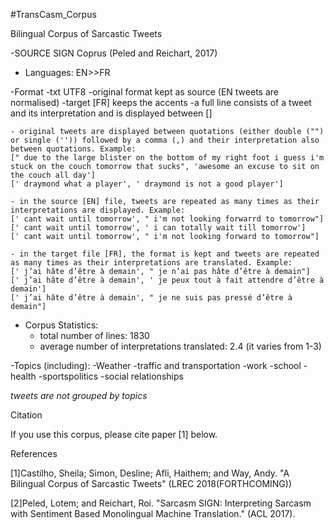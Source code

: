 #TransCasm_Corpus

Bilingual Corpus of Sarcastic Tweets

-SOURCE
 SIGN Coprus (Peled and Reichart, 2017)

- Languages:
	EN>>FR

-Format
	-txt UTF8
	-original format kept as source (EN tweets are normalised)
	-target [FR] keeps the accents
	-a full line consists of a tweet and its interpretation and is displayed between []
	
	- original tweets are displayed between quotations (either double ("") or single ('')) followed by a comma (,) and their interpretation also between quotations. Example: 
	[" due to the large blister on the bottom of my right foot i guess i'm stuck on the couch tomorrow that sucks", 'awesome an excuse to sit on the couch all day']
	[' draymond what a player', ' draymond is not a good player']
	
	- in the source [EN] file, tweets are repeated as many times as their interpretations are displayed. Example:
	[' cant wait until tomorrow', " i'm not looking forwarrd to tomorrow"]
	[' cant wait until tomorrow', ' i can totally wait till tomorrow']
	[' cant wait until tomorrow', " i'm not looking forward to tomorrow"]
	
	- in the target file [FR], the format is kept and tweets are repeated as many times as their interpretations are translated. Example:
	[' j’ai hâte d’être à demain', " je n’ai pas hâte d’être à demain"]
	[' j’ai hâte d’être à demain', ' je peux tout à fait attendre d’être à demain']
	[' j’ai hâte d’être à demain', " je ne suis pas pressé d’être à demain"]


- Corpus Statistics:
	- total number of lines: 1830
	- average number of interpretations translated: 2.4 (it varies from 1-3)

-Topics (including):
		-Weather
		-traffic and transportation
		-work
		-school
		-health
		-sportspolitics
		-social relationships
		
 *tweets are not grouped by topics*

Citation

If you use this corpus, please cite paper [1] below.

References


[1]Castilho, Sheila; Simon, Desline; Afli, Haithem; and Way, Andy. "A Bilingual Corpus of Sarcastic Tweets" (LREC 2018(FORTHCOMING))

[2]Peled, Lotem; and  Reichart, Roi. "Sarcasm SIGN: Interpreting Sarcasm with Sentiment Based Monolingual Machine Translation." (ACL 2017).
